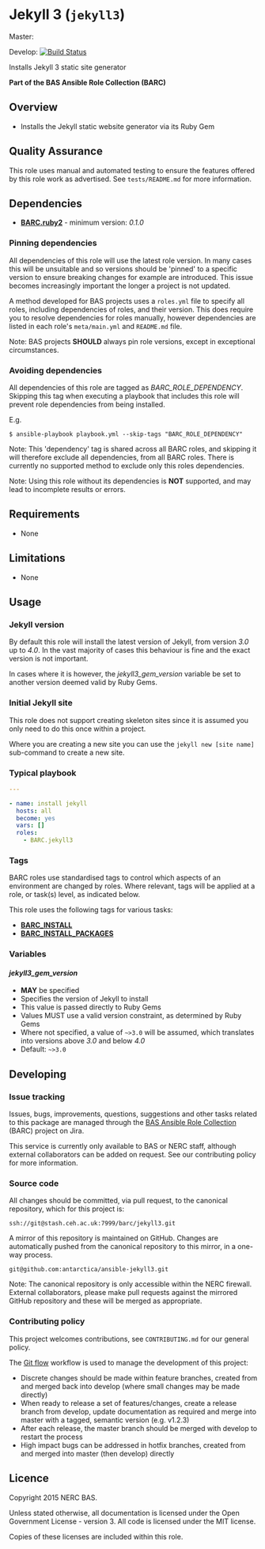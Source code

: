 # Jekyll 3 (`jekyll3`)

Master:

Develop:
[![Build Status](https://semaphoreci.com/api/v1/projects/56a5d199-24a3-44fb-8603-41ad94664868/649152/badge.svg)](https://semaphoreci.com/antarctica/ansible-jekyll3)

Installs Jekyll 3 static site generator

**Part of the BAS Ansible Role Collection (BARC)**

## Overview

* Installs the Jekyll static website generator via its Ruby Gem

## Quality Assurance

This role uses manual and automated testing to ensure the features offered by this role work as advertised. 
See `tests/README.md` for more information.

## Dependencies

* [**BARC.ruby2**](https://galaxy.ansible.com/detail#/role/6814) - minimum version: *0.1.0*

### Pinning dependencies

All dependencies of this role will use the latest role version. In many cases this will be unsuitable and so versions
should be 'pinned' to a specific version to ensure breaking changes for example are introduced. This issue becomes
increasingly important the longer a project is not updated.

A method developed for BAS projects uses a `roles.yml` file to specify all roles, including dependencies of roles, 
and their version. This does require you to resolve dependencies for roles manually, however dependencies are listed in
each role's `meta/main.yml` and `README.md` file.

Note: BAS projects **SHOULD** always pin role versions, except in exceptional circumstances.

### Avoiding dependencies

All dependencies of this role are tagged as *BARC_ROLE_DEPENDENCY*. Skipping this tag when executing a playbook that
includes this role will prevent role dependencies from being installed.

E.g.

```shell
$ ansible-playbook playbook.yml --skip-tags "BARC_ROLE_DEPENDENCY"
```

Note: This 'dependency' tag is shared across all BARC roles, and skipping it will therefore exclude all dependencies,
from all BARC roles. There is currently no supported method to exclude only this roles dependencies.

Note: Using this role without its dependencies is **NOT** supported, and may lead to incomplete results or errors.

## Requirements

* None

## Limitations

* None

## Usage

### Jekyll version

By default this role will install the latest version of Jekyll, from version *3.0* up to *4.0*. In the vast majority of
cases this behaviour is fine and the exact version is not important.

In cases where it is however, the *jekyll3_gem_version* variable be set to another version deemed valid by Ruby Gems.

### Initial Jekyll site

This role does not support creating skeleton sites since it is assumed you only need to do this once within a project.

Where you are creating a new site you can use the `jekyll new [site name]` sub-command to create a new site.

### Typical playbook

```yaml
---

- name: install jekyll
  hosts: all
  become: yes
  vars: []
  roles:
    - BARC.jekyll3
```

### Tags

BARC roles use standardised tags to control which aspects of an environment are changed by roles. Where relevant, tags
will be applied at a role, or task(s) level, as indicated below.

This role uses the following tags for various tasks:

* [**BARC_INSTALL**](https://antarctica.hackpad.com/BARC-Standardised-Tags-AviQxxiBa3y#:h=BARC_INSTALL)
* [**BARC_INSTALL_PACKAGES**](https://antarctica.hackpad.com/BARC-Standardised-Tags-AviQxxiBa3y#:h=BARC_INSTALL_PACKAGE)

### Variables

#### *jekyll3_gem_version*

* **MAY** be specified
* Specifies the version of Jekyll to install
* This value is passed directly to Ruby Gems
* Values MUST use a valid version constraint, as determined by Ruby Gems
* Where not specified, a value of `~>3.0` will be assumed, which translates into versions above *3.0* and below *4.0*
* Default: `~>3.0`

## Developing

### Issue tracking

Issues, bugs, improvements, questions, suggestions and other tasks related to this package are managed through the 
[BAS Ansible Role Collection](https://jira.ceh.ac.uk/projects/BARC) (BARC) project on Jira.

This service is currently only available to BAS or NERC staff, although external collaborators can be added on request.
See our contributing policy for more information.

### Source code

All changes should be committed, via pull request, to the canonical repository, which for this project is:

`ssh://git@stash.ceh.ac.uk:7999/barc/jekyll3.git`

A mirror of this repository is maintained on GitHub. Changes are automatically pushed from the canonical repository to
this mirror, in a one-way process.

`git@github.com:antarctica/ansible-jekyll3.git`

Note: The canonical repository is only accessible within the NERC firewall. External collaborators, please make pull 
requests against the mirrored GitHub repository and these will be merged as appropriate.

### Contributing policy

This project welcomes contributions, see `CONTRIBUTING.md` for our general policy.

The [Git flow](https://www.atlassian.com/git/tutorials/comparing-workflows/gitflow-workflow/) 
workflow is used to manage the development of this project:

* Discrete changes should be made within feature branches, created from and merged back into develop 
(where small changes may be made directly)
* When ready to release a set of features/changes, create a release branch from develop, update documentation as 
required and merge into master with a tagged, semantic version (e.g. v1.2.3)
* After each release, the master branch should be merged with develop to restart the process
* High impact bugs can be addressed in hotfix branches, created from and merged into master (then develop) directly

## Licence

Copyright 2015 NERC BAS.

Unless stated otherwise, all documentation is licensed under the Open Government License - version 3. All code is
licensed under the MIT license.

Copies of these licenses are included within this role.



